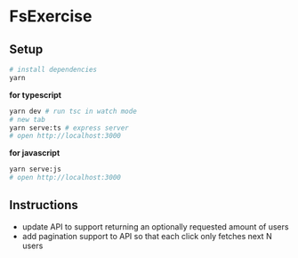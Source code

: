 # FsExercise

## Setup

```sh
# install dependencies
yarn
```

**for typescript**

```sh
yarn dev # run tsc in watch mode
# new tab
yarn serve:ts # express server
# open http://localhost:3000
```

**for javascript**

```sh
yarn serve:js
# open http://localhost:3000
```

## Instructions

* update API to support returning an optionally requested amount of users
* add pagination support to API so that each click only fetches next N users